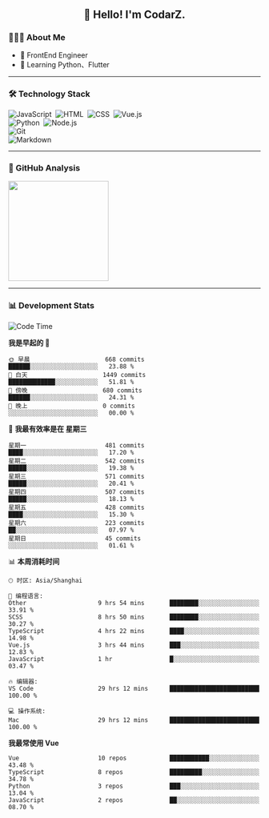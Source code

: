 <h2 align="center">👋 Hello! I'm CodarZ.</h2>

### 👨🏻‍💻 About Me

- 🤔 FrontEnd Engineer
- 🌱 Learning Python、Flutter

-------

### 🛠 Technology Stack

![JavaScript](https://img.shields.io/badge/-JavaScript-000?style=flat&logo=javascript)&nbsp;
![HTML](https://img.shields.io/badge/-HTML-000?style=flat&logo=HTML5)&nbsp;
![CSS](https://img.shields.io/badge/-CSS-000?style=flat&logo=CSS3&logoColor=1572B6)&nbsp;
![Vue.js](https://img.shields.io/badge/-Vue-000?style=flat&logo=adobe-photoshop)\
![Python](https://img.shields.io/badge/-Python-000?style=flat&logo=python)&nbsp;
![Node.js](https://img.shields.io/badge/-Node.js-000?style=flat&logo=node.js)&nbsp;\
![Git](https://img.shields.io/badge/-Git-000?style=flat&logo=git)\
![Markdown](https://img.shields.io/badge/-Markdown-000?style=flat&logo=markdown)&nbsp;

-------

### 🔭 GitHub Analysis

<!-- 
参考：https://github.com/anuraghazra/github-readme-stats 
-->
<p align="left">
  <a href="https://github.com/CodarZ">
    <img height="200em" src="https://github-readme-stats-eight-theta.vercel.app/api?username=CodarZ&show_icons=true&theme=vue-dark&include_all_commits=true&count_private=true&hide=contribs,issues" />
  </a>
</p>

-------

### 📊 Development Stats

<!--START_SECTION:waka-->
![Code Time](http://img.shields.io/badge/Code%20Time-837%20hrs%2019%20mins-blue)

**我是早起的 🐤** 

```text
🌞 早晨                     668 commits         ██████░░░░░░░░░░░░░░░░░░░   23.88 % 
🌆 白天                     1449 commits        █████████████░░░░░░░░░░░░   51.81 % 
🌃 傍晚                     680 commits         ██████░░░░░░░░░░░░░░░░░░░   24.31 % 
🌙 晚上                     0 commits           ░░░░░░░░░░░░░░░░░░░░░░░░░   00.00 % 
```
📅 **我最有效率是在 星期三** 

```text
星期一                      481 commits         ████░░░░░░░░░░░░░░░░░░░░░   17.20 % 
星期二                      542 commits         █████░░░░░░░░░░░░░░░░░░░░   19.38 % 
星期三                      571 commits         █████░░░░░░░░░░░░░░░░░░░░   20.41 % 
星期四                      507 commits         █████░░░░░░░░░░░░░░░░░░░░   18.13 % 
星期五                      428 commits         ████░░░░░░░░░░░░░░░░░░░░░   15.30 % 
星期六                      223 commits         ██░░░░░░░░░░░░░░░░░░░░░░░   07.97 % 
星期日                      45 commits          ░░░░░░░░░░░░░░░░░░░░░░░░░   01.61 % 
```


📊 **本周消耗时间** 

```text
🕑︎ 时区: Asia/Shanghai

💬 编程语言: 
Other                    9 hrs 54 mins       ████████░░░░░░░░░░░░░░░░░   33.91 % 
SCSS                     8 hrs 50 mins       ████████░░░░░░░░░░░░░░░░░   30.27 % 
TypeScript               4 hrs 22 mins       ████░░░░░░░░░░░░░░░░░░░░░   14.98 % 
Vue.js                   3 hrs 44 mins       ███░░░░░░░░░░░░░░░░░░░░░░   12.83 % 
JavaScript               1 hr                █░░░░░░░░░░░░░░░░░░░░░░░░   03.47 % 

🔥 编辑器: 
VS Code                  29 hrs 12 mins      █████████████████████████   100.00 % 

💻 操作系统: 
Mac                      29 hrs 12 mins      █████████████████████████   100.00 % 
```

**我最常使用 Vue** 

```text
Vue                      10 repos            ███████████░░░░░░░░░░░░░░   43.48 % 
TypeScript               8 repos             █████████░░░░░░░░░░░░░░░░   34.78 % 
Python                   3 repos             ███░░░░░░░░░░░░░░░░░░░░░░   13.04 % 
JavaScript               2 repos             ██░░░░░░░░░░░░░░░░░░░░░░░   08.70 % 
```




<!--END_SECTION:waka-->

